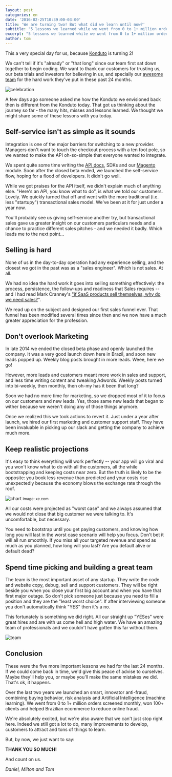 ```yaml
---
layout: post
categories: en
date: '2016-02-25T10:39:00-03:00'
title: 'We are turning two! But what did we learn until now?'
subtitle: "5 lessons we learned while we went from 0 to 1+ million orders screened monthly"
excerpt: "5 lessons we learned while we went from 0 to 1+ million orders screened monthly"
author: tom
---
```

This a very special day for us, because [Konduto](https://www.konduto.com/?utm_source=konduto&utm_medium=blog-en&utm_campaign=conteudo-2a) is turning 2!

We can't tell if it's "already" or "that long" since our team first sat down together to begin coding. We want to thank our customers for trusting us, our beta trials and investors for believing in us, and specially our [awesome team](https://www.konduto.com/pt/about/?utm_source=konduto&utm_medium=blog-en&utm_campaign=conteudo-2a) for the hard work they've put in these past 24 months.

![celebration](/images/160225-celebrate.gif)

A few days ago someone asked me how the Konduto we envisioned back then is different from the Konduto today. That got us thinking about the journey so far - the many hits, misses and lessons learned. We thought we might share some of these lessons with you today.

## Self-service isn't as simple as it sounds

Integration is one of the major barriers for switching to a new provider. Managers don't want to touch the checkout process with a ten foot pole, so we wanted to make the API oh-so-simple that everyone wanted to integrate. 

We spent quite some time writing the [API docs](http://docs.konduto.com/?utm_source=konduto&utm_medium=blog-en&utm_campaign=conteudo-2a), SDKs and our [Magento](https://www.magentocommerce.com/magento-connect/konduto-fraud-detection-service.html) module. Soon after the closed beta ended, we launched the self-service flow, hoping for a flood of developers. It didn't go well.

While we got praises for the API itself, we didn't explain much of anything else. "Here's an API, you know what to do", is what we told our customers. Lovely. We quickly turned that off and went with the more traditional (i.e. less "startupy") transactional sales model. We've been at it for just under a year now.

You'll probably see us giving self-service another try, but transactional sales gave us greater insight on our customers particulars needs and a chance to practice different sales pitches - and we needed it badly. Which leads me to the next point...

## Selling is hard

None of us in the day-to-day operation had any experience selling, and the closest we got in the past was as a "sales engineer". Which is not sales. At all.

We had no idea the hard work it goes into selling something effectively: the process, persistence, the follow-ups and readiness that Sales requires -- and I had read Mark Cranney's ["if SaaS products sell themselves, why do we need sales?]((http://a16z.com/2014/05/30/selling-saas-products-dont-sell-themselves/))".

We read up on the subject and designed our first sales funnel ever. That funnel has been modified several times since then and we now have a much greater appreciation for the profession.

## Don't overlook Marketing 

In late 2014 we ended the closed beta phase and openly launched the company. It was a very good launch down here in Brazil, and soon new leads popped up. Weekly blog posts brought in more leads. Weee, here we go!

However, more leads and customers meant more work in sales and support, and less time writing content and tweaking Adwords. Weekly posts turned into bi-weekly, then monthly, then oh-my has it been that long?

Soon we had no more time for marketing, so we dropped most of it to focus on our customers and new leads. Yes, those same new leads that began to wither because we weren't doing any of those things anymore.

Once we realized this we took actions to revert it. Just under a year after launch, we hired our first marketing and customer support staff. They have been invaluable in picking up our slack and getting the company to achieve much more.

## Keep realistic projections

It's easy to think everything will work perfectly -- your app will go viral and you won't know what to do with all the customers, all the while bootstrapping and keeping costs near zero. But the truth is likely to be the opposite: you book less revenue than predicted and your costs rise unexpectedly because the economy blows the exchange rate through the roof.

![chart](/images/160225-brl-usd-chart.PNG)
<small>Image: xe.com</small>

All our costs were projected as "worst case" and we always assumed that we would not close that big customer we were talking to. It's uncomfortable, but necessary.

You need to bootstrap until you get paying customers, and knowing how long you will last in the worst case scenario will help you focus. Don't bet it will all run smoothly. If you miss all your targeted revenue and spend as much as you planned, how long will you last? Are you default alive or default dead?

## Spend time picking and building a great team

The team is the most important asset of any startup. They write the code and website copy, debug, sell and support customers. They will be right beside you when you close your first big account and when you have that first major outage. So don't pick someone just because you need to fill a position and they are the "least worst choice". If after interviewing someone you don't automatically think "YES" then it's a no. 

This fortunately is something we did right. All our straight up "YESes" were great hires and are with us come hell and high water. We have an amazing team of professionals and we couldn't have gotten this far without them.

![team](/images/160225-team-kdt.png)

## Conclusion

These were the five more important lessons we had for the last 24 months. If we could come back in time, we'd give this peace of advise to ourselves. Maybe they'll help you, or maybe you'll make the same mistakes we did. That's ok, it happens. 

Over the last two years we launched an smart, innovator anti-fraud, combining buying behavior, risk analysis and Artificial Intelligence (machine learning). We went from 0 to 1+ million orders screened monthly, won 100+ clients and helped Brazilian ecommerce to reduce online fraud. 

We're absolutely excited, but we're also aware that we can't just stop right here. Indeed we still got a lot to do, many improvements to develop, customers to attract and tons of things to learn. 

But, by now, we just want to say: 

**THANK YOU SO MUCH!**

And count on us. 

*Daniel, Milton and Tom*